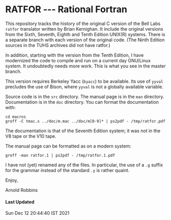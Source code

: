 # RATFOR --- Rational Fortran

This repository tracks the history of the original C version of
the Bell Labs `ratfor` translator written by Brian Kernighan.
It include the original versions from the Sixth, Seventh, Eighth
and Tenth Edition UNIX(R) systems.  There is a separate branch with
each version of the original code. (The Ninth Edition sources in
the TUHS archives did not have ratfor.)

In addition, starting with the version from the Tenth Edition, I have
modernized the code to compile and run on a current day GNU/Linux
system. It undoubtedly needs more work.  This is what you see in the
master branch.

This version requires Berkeley Yacc (`byacc`) to be available. Its
use of `yyval` precludes the use of Bison, where `yyval` is not a
globally available variable.

Source code is in the `src` directory. The manual page is in the `man`
directory.  Documentation is in the `doc` directory.  You can format
the documentation with:

	cd macros
	groff -C tmac.s ../doc/m.mac ../doc/m[0-9]* | ps2pdf - /tmp/ratfor.pdf

The documentation is that of the Seventh Edition system; it was not
in the V8 tape or the V10 tape.

The manual page can be formatted as on a modern system:

	groff -man ratfor.1 | ps2pdf - /tmp/ratfor.1.pdf

I have not (yet) renamed any of the files. In particular, the use of
a `.g` suffix for the grammar instead of the standard `.y` is
rather quaint.

Enjoy,

Arnold Robbins

#### Last Updated

Sun Dec 12 20:44:40 IST 2021
